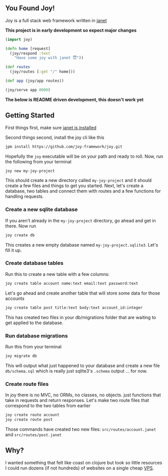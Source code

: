 ## You Found Joy!

Joy is a full stack web framework written in [janet](https://github.com/janet-lang/janet)

**This project is in early development so expect major changes**

```clojure
(import joy)

(defn home [request]
  (joy/respond :text
    "Have some joy with janet 😇"))

(def routes
  (joy/routes [:get "/" home]))

(def app (joy/app routes))

(joy/serve app 8000)
```

**The below is README driven development, this doesn't work yet**

## Getting Started

First things first, make sure [janet is installed](https://janet-lang.org/docs/index.html)

Second things second, install the joy cli like this

```sh
jpm install https://github.com/joy-framework/joy.git
```

Hopefully the `joy` executable will be on your path and ready to roll. Now, run the following from your terminal

```sh
joy new my-joy-project
```

This should create a new directory called `my-joy-project` and it should create a few files and things
to get you started. Next, let's create a database, two tables and connect them with routes and a few functions for handling requests.

### Create a new sqlite database

If you aren't already in the `my-joy-project` directory, go ahead and get in there. Now run

```sh
joy create db
```

This creates a new empty database named `my-joy-project.sqlite3`. Let's fill it up.

### Create database tables

Run this to create a new table with a few columns:

```sh
joy create table account name:text email:text password:text
```

Let's go ahead and create another table that will store some data for those accounts

```sh
joy create table post title:text body:text account_id:integer
```

This has created two files in your db/migrations folder that are waiting to get applied to the database.

### Run database migrations

Run this from your terminal

```sh
joy migrate db
```

This will output what just happened to your database and create a new file `db/schema.sql` which is really just sqlite3's `.schema` output ... for now.

### Create route files

In joy there is no MVC, no ORMs, no classes, no objects. just functions that take in requests and return responses. Let's make two route files that correspond to the two tables from earlier

```sh
joy create route account
joy create route post
```

Those commands have created two new files: `src/routes/account.janet` and `src/routes/post.janet`

## Why?

I wanted something that felt like coast on clojure but took so little resources I could run dozens (if not hundreds) of websites on a single cheap [VPS]().
